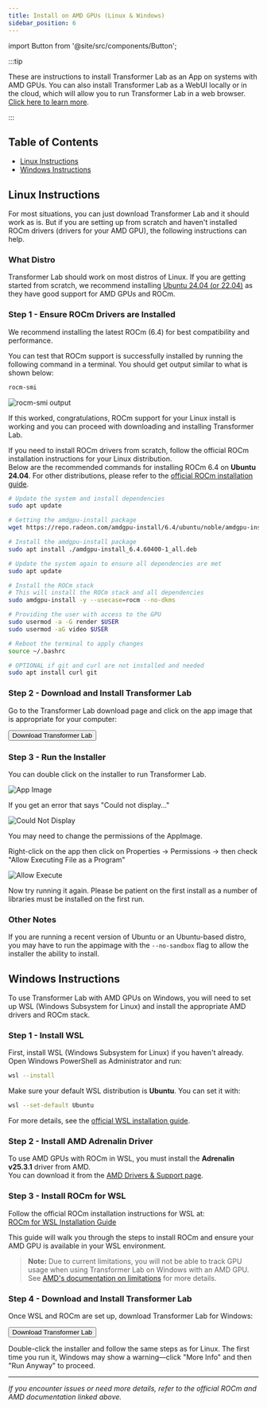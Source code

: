 ```yaml
---
title: Install on AMD GPUs (Linux & Windows)
sidebar_position: 6
---
```


import Button from '@site/src/components/Button';

:::tip

These are instructions to install Transformer Lab as an App on systems with AMD GPUs. You can also install Transformer Lab as a WebUI locally or in the cloud, which will allow you to run Transformer Lab in a web browser. [Click here to learn more](./install-on-cloud.md).

:::

## Table of Contents

- [Linux Instructions](#linux-instructions)
- [Windows Instructions](#windows-instructions)

## Linux Instructions

For most situations, you can just download Transformer Lab and it should work as is. But if you are setting up from scratch and haven't installed ROCm drivers (drivers for your AMD GPU), the following instructions can help.

### What Distro

Transformer Lab should work on most distros of Linux. If you are getting started from scratch, we recommend installing [Ubuntu 24.04 (or 22.04)](https://ubuntu.com/) as they have good support for AMD GPUs and ROCm.

### Step 1 - Ensure ROCm Drivers are Installed

We recommend installing the latest ROCm (6.4) for best compatibility and performance.

You can test that ROCm support is successfully installed by running the following command in a terminal. You should get output similar to what is shown below:

```bash
rocm-smi
```

![rocm-smi output](./img/rocm-smi-output.png)

If this worked, congratulations, ROCm support for your Linux install is working and you can proceed with downloading and installing Transformer Lab.

If you need to install ROCm drivers from scratch, follow the official ROCm installation instructions for your Linux distribution.  
Below are the recommended commands for installing ROCm 6.4 on **Ubuntu 24.04**. For other distributions, please refer to the [official ROCm installation guide](https://rocm.docs.amd.com/projects/install-on-linux/en/latest/install/amdgpu-install.html).

```bash
# Update the system and install dependencies
sudo apt update

# Getting the amdgpu-install package
wget https://repo.radeon.com/amdgpu-install/6.4/ubuntu/noble/amdgpu-install_6.4.60400-1_all.deb

# Install the amdgpu-install package
sudo apt install ./amdgpu-install_6.4.60400-1_all.deb

# Update the system again to ensure all dependencies are met
sudo apt update

# Install the ROCm stack
# This will install the ROCm stack and all dependencies
sudo amdgpu-install -y --usecase=rocm --no-dkms

# Providing the user with access to the GPU
sudo usermod -a -G render $USER
sudo usermod -aG video $USER

# Reboot the terminal to apply changes
source ~/.bashrc

# OPTIONAL if git and curl are not installed and needed
sudo apt install curl git
```


### Step 2 - Download and Install Transformer Lab

Go to the Transformer Lab download page and click on the app image that is appropriate for your computer:

<a href="https://transformerlab.ai/docs/download">
    <Button>Download Transformer Lab</Button>
</a>

### Step 3 - Run the Installer

You can double click on the installer to run Transformer Lab.

![App Image](./img/downloads-transformerlab.png)

If you get an error that says "Could not display..."

![Could Not Display](./img/could-not-display-transformerlab-appimage.png)

You may need to change the permissions of the AppImage.

Right-click on the app then click on Properties -> Permissions -> then check "Allow Executing File as a Program"

![Allow Execute](./img/allow-execute-linux.png)

Now try running it again. Please be patient on the first install as a number of libraries must be installed on the first run.

### Other Notes

If you are running a recent version of Ubuntu or an Ubuntu-based distro, you may have to run the appimage with the `--no-sandbox` flag to allow the installer the ability to install.


## Windows Instructions

To use Transformer Lab with AMD GPUs on Windows, you will need to set up WSL (Windows Subsystem for Linux) and install the appropriate AMD drivers and ROCm stack.

### Step 1 - Install WSL

First, install WSL (Windows Subsystem for Linux) if you haven't already. Open Windows PowerShell as Administrator and run:

```bash
wsl --install
```

Make sure your default WSL distribution is **Ubuntu**. You can set it with:

```bash
wsl --set-default Ubuntu
```

For more details, see the [official WSL installation guide](https://learn.microsoft.com/en-us/windows/wsl/install).

### Step 2 - Install AMD Adrenalin Driver

To use AMD GPUs with ROCm in WSL, you must install the **Adrenalin v25.3.1** driver from AMD.  
You can download it from the [AMD Drivers & Support page](https://www.amd.com/en/support/download/drivers.html).

### Step 3 - Install ROCm for WSL

Follow the official ROCm installation instructions for WSL at:  
[ROCm for WSL Installation Guide](https://rocm.docs.amd.com/projects/radeon/en/latest/docs/install/wsl/install-radeon.html)

This guide will walk you through the steps to install ROCm and ensure your AMD GPU is available in your WSL environment.

> **Note:** Due to current limitations, you will not be able to track GPU usage when using Transformer Lab on Windows with an AMD GPU. See [AMD's documentation on limitations](https://rocm.docs.amd.com/projects/radeon/en/latest/docs/limitations.html#windows-subsystem-for-linux-wsl) for more details.

### Step 4 - Download and Install Transformer Lab

Once WSL and ROCm are set up, download Transformer Lab for Windows:

<a href="https://transformerlab.ai/docs/download">
    <Button>Download Transformer Lab</Button>
</a>

Double-click the installer and follow the same steps as for Linux. The first time you run it, Windows may show a warning—click "More Info" and then "Run Anyway" to proceed.

---

*If you encounter issues or need more details, refer to the official ROCm and AMD documentation linked above.*
